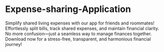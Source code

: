 # Expense-sharing-Application
Simplify shared living expenses with our app for friends and roommates! Effortlessly split bills, track shared expenses, and maintain financial clarity. No more confusion—just a seamless way to manage finances together. Download now for a stress-free, transparent, and harmonious financial journey!
